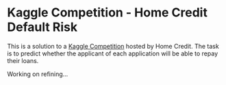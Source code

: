 # Kaggle Competition - Home Credit Default Risk

This is a solution to a [Kaggle Competition](https://www.kaggle.com/c/home-credit-default-risk) hosted by Home Credit. The task is to predict whether the applicant of each application will be able to repay their loans.

Working on refining...
